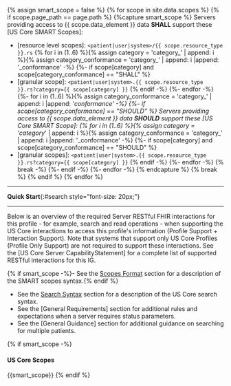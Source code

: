 <!-- This liquid script creates context specific text for each pages quickstart using input data from input/data/scopes.csv -->
{% assign smart_scope = false %}
{% for scope in site.data.scopes %}
  {% if scope.page_path == page.path %}
    {%capture smart_scope %}
Servers providing access to {{ scope.data_element }} data **SHALL** support these [US Core SMART Scopes]:
  -  [resource level scopes]\: `<patient|user|system>/{{ scope.resource_type }}.rs`
{% for i in (1..6) %}{% assign category =  'category_' | append: i %}{% assign category_conformance =  'category_' | append: i |append: '_conformance' -%}
{%- if scope[category] and scope[category_conformance] == "SHALL" %}
  -  [granular scope]\: `<patient|user|system>.{{ scope.resource_type }}.rs?category={{ scope[category] }}`
{% endif -%}
{%- endfor -%}
{%- for i in (1..6) %}{% assign category_conformance =  'category_' | append: i |append: '_conformance' -%}
{%- if scope[category_conformance] == "SHOULD" %}
Servers providing access to {{ scope.data_element }} data **SHOULD** support these [US Core SMART Scope]:
{% for i in (1..6) %}{% assign category =  'category_' | append: i %}{% assign category_conformance =  'category_' | append: i |append: '_conformance' -%}
{%- if scope[category] and scope[category_conformance] == "SHOULD" %}
  -  [granular scopes]\: `<patient|user|system>.{{ scope.resource_type }}.rs?category={{ scope[category] }}`
{% endif -%}
{%- endfor -%}
{% break -%}
{%- endif -%}
{%- endfor -%}
     {% endcapture %}
    {% break %}
  {% endif %}
{% endfor %}

---

**Quick Start**{:#search style="font-size: 20px;"}
<a name="quick-start"> </a>

---

Below is an overview of the required Server RESTful FHIR interactions for this profile - for example, search and read operations - when supporting the US Core interactions to access this profile's information (Profile Support + Interaction Support). Note that systems that support only US Core Profiles (Profile Only Support) are not required to support these interactions.  See the [US Core Server CapabilityStatement] for a complete list of supported RESTful interactions for this IG.

{% if smart_scope -%}- See the [Scopes Format](scopes.html#scopes-format) section for a description of the SMART scopes syntax.{% endif %}
- See the [Search Syntax](general-guidance.html#search-syntax) section for a description of the US Core search syntax.
- See the [General Requirements] section for additional rules and expectations when a server requires status parameters.
- See the [General Guidance] section for additional guidance on searching for multiple patients.



<div class="bg-success" markdown="1">

{% if smart_scope -%}
#### US Core Scopes
{{smart_scope}}
{% endif %}

</div><!-- new-content -->


